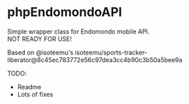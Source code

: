 phpEndomondoAPI
===============

Simple wrapper class for Endomondo mobile API.  
NOT READY FOR USE!  

Based on @isoteemu's isoteemu/sports-tracker-liberator@8c45ec783772e56c97dea3cc4b90c3b50a5bee9a

TODO:  
* Readme  
* Lots of fixes
